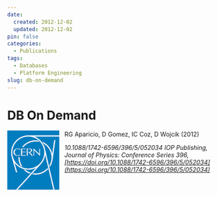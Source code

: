 ```yaml
---
date:
  created: 2012-12-02
  updated: 2012-12-02
pin: false
categories:
  - Publications
tags:
  - Databases
  - Platform Engineering
slug: db-on-demand
---
```


# DB On Demand

<a href="https://iopscience.iop.org/article/10.1088/1742-6596/396/5/052034/meta">
  <img src="/assets/img/cern.png" alt="CERN logo" style="float: left; width: 120px; margin-right: 12px"/>
</a>

RG Aparicio, D Gomez, IC Coz, D Wojcik (2012)

_10.1088/1742-6596/396/5/052034
IOP Publishing, Journal of Physics: Conference Series 396, [https://doi.org/10.1088/1742-6596/396/5/052034](https://doi.org/10.1088/1742-6596/396/5/052034)_